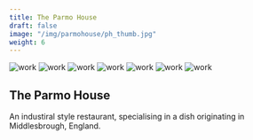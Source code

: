```yaml
---
title: The Parmo House
draft: false
image: "/img/parmohouse/ph_thumb.jpg"
weight: 6
---
```


<div class="row">
    <div class="col-sm-8">
        <img src="/img/parmohouse/ph_logo.jpg" alt="work" class="project-img">
        <img src="/img/parmohouse/ph_logo_bw.jpg" alt="work" class="project-img">
        <img src="/img/parmohouse/ph_menu.jpg" alt="work" class="project-img">
        <img src="/img/parmohouse/ph_web.jpg" alt="work" class="project-img">
        <img src="/img/parmohouse/ph_box.jpg" alt="work" class="project-img">
        <img src="/img/parmohouse/ph_cup.jpg" alt="work" class="project-img">
        <img src="/img/parmohouse/ph_card.jpg" alt="work" class="project-img">
    </div>
    <div class="col-sm-4">
        <h2>
            The Parmo House
        </h2>
        <p class="project-description">
            An industiral style restaurant, specialising in a dish originating in Middlesbrough, England.
        </p>
    </div>
</div>
